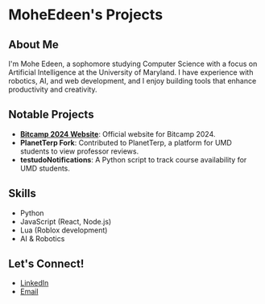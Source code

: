 # MoheEdeen's Projects

## About Me
I'm Mohe Edeen, a sophomore studying Computer Science with a focus on Artificial Intelligence at the University of Maryland. I have experience with robotics, AI, and web development, and I enjoy building tools that enhance productivity and creativity.

## Notable Projects

- **[Bitcamp 2024 Website](https://github.com/MoheEdeen/bitcamp-2024-site)**: Official website for Bitcamp 2024.
- **PlanetTerp Fork**: Contributed to PlanetTerp, a platform for UMD students to view professor reviews.
- **testudoNotifications**: A Python script to track course availability for UMD students.

## Skills
- Python
- JavaScript (React, Node.js)
- Lua (Roblox development)
- AI & Robotics

## Let's Connect!
- [LinkedIn](#)
- [Email](mailto:mohe@example.com)
